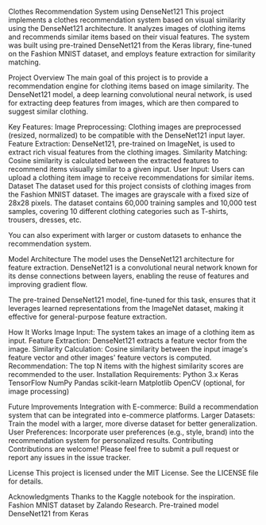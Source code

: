 Clothes Recommendation System using DenseNet121
This project implements a clothes recommendation system based on visual similarity using the DenseNet121 architecture. It analyzes images of clothing items and recommends similar items based on their visual features. The system was built using pre-trained DenseNet121 from the Keras library, fine-tuned on the Fashion MNIST dataset, and employs feature extraction for similarity matching.

Project Overview
The main goal of this project is to provide a recommendation engine for clothing items based on image similarity. The DenseNet121 model, a deep learning convolutional neural network, is used for extracting deep features from images, which are then compared to suggest similar clothing.

Key Features:
Image Preprocessing: Clothing images are preprocessed (resized, normalized) to be compatible with the DenseNet121 input layer.
Feature Extraction: DenseNet121, pre-trained on ImageNet, is used to extract rich visual features from the clothing images.
Similarity Matching: Cosine similarity is calculated between the extracted features to recommend items visually similar to a given input.
User Input: Users can upload a clothing item image to receive recommendations for similar items.
Dataset
The dataset used for this project consists of clothing images from the Fashion MNIST dataset. The images are grayscale with a fixed size of 28x28 pixels. The dataset contains 60,000 training samples and 10,000 test samples, covering 10 different clothing categories such as T-shirts, trousers, dresses, etc.

You can also experiment with larger or custom datasets to enhance the recommendation system.

Model Architecture
The model uses the DenseNet121 architecture for feature extraction. DenseNet121 is a convolutional neural network known for its dense connections between layers, enabling the reuse of features and improving gradient flow.

The pre-trained DenseNet121 model, fine-tuned for this task, ensures that it leverages learned representations from the ImageNet dataset, making it effective for general-purpose feature extraction.

How It Works
Image Input: The system takes an image of a clothing item as input.
Feature Extraction: DenseNet121 extracts a feature vector from the image.
Similarity Calculation: Cosine similarity between the input image's feature vector and other images' feature vectors is computed.
Recommendation: The top N items with the highest similarity scores are recommended to the user.
Installation
Requirements:
Python 3.x
Keras
TensorFlow
NumPy
Pandas
scikit-learn
Matplotlib
OpenCV (optional, for image processing)

Future Improvements
Integration with E-commerce: Build a recommendation system that can be integrated into e-commerce platforms.
Larger Datasets: Train the model with a larger, more diverse dataset for better generalization.
User Preferences: Incorporate user preferences (e.g., style, brand) into the recommendation system for personalized results.
Contributing
Contributions are welcome! Please feel free to submit a pull request or report any issues in the issue tracker.

License
This project is licensed under the MIT License. See the LICENSE file for details.

Acknowledgments
Thanks to the Kaggle notebook for the inspiration.
Fashion MNIST dataset by Zalando Research.
Pre-trained model DenseNet121 from Keras
